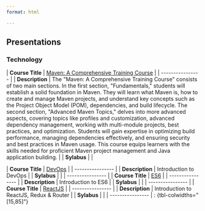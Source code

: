 ```yaml
---
format: html

---
```

## Presentations

### Technology 


| **Course Title** | [Maven: A Comprehensive Training Course](tech/maven/maven.html)                                                                                                                                                                                                                                                                                                                                                                                                                                                                                                                                                                                                                                                                                                                                                                                                                  |
| ---------------- |
| **Description**  | The "Maven: A Comprehensive Training Course" consists of two main sections. In the first section, "Fundamentals," students will establish a solid foundation in Maven. They will learn what Maven is, how to create and manage Maven projects, and understand key concepts such as the Project Object Model (POM), dependencies, and build lifecycle. The second section, "Advanced Maven Topics," delves into more advanced aspects, covering topics like profiles and customization, advanced dependency management, working with multi-module projects, best practices, and optimization. Students will gain expertise in optimizing build performance, managing dependencies effectively, and ensuring security and best practices in Maven usage. This course equips learners with the skills needed for proficient Maven project management and Java application building. |
| **Sylabus**      |                                                                                                                                                                                                                                                                                                                                                                                                                                                                                                                                                                                                                                                                                                                                                                                                                                                                                  |

| **Course Title** | [DevOps](tech/devops/slides/devops.html) |
| ---------------- |
| **Description**  | Introduction to DevOps                   |
| **Sylabus**      |                                          |
| ---------------- |
| **Course Title** | [ES6](tech/es6/es6.html)                 |
| ---------------- |
| **Description**  | Introduction to ES6                      |
| **Sylabus**      |                                          |
| ---------------- |
| **Course Title** | [ReactJS](tech/reactjs/react.html)       |
| ---------------- |
| **Description**  | Introduction to ReactJS, Redux & Router  |
| **Sylabus**      |                                          |
| ---------------- |
: {tbl-colwidths="[15,85]"}
